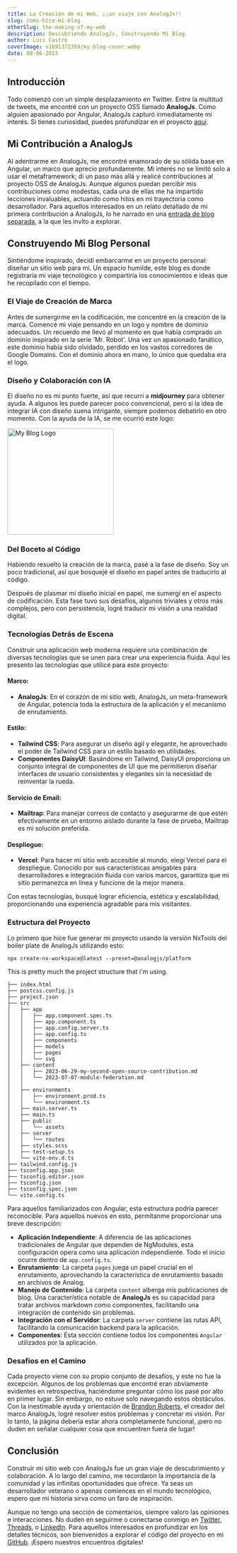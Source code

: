 ```yaml
---
title: La Creación de mi Web, ¡¡un viaje con AnalogJs!!
slug: como-hice-mi-blog
otherSlug: the-making-of-my-web
description: Descubriendo AnalogJs, Construyendo Mi Blog.
author: Luis Castro
coverImage: v1691372359/my-blog-cover.webp
date: 08-06-2023
---
```


## Introducción

Todo comenzó con un simple desplazamiento en Twitter. Entre la multitud de tweets, me encontré con un proyecto OSS llamado **AnalogJs**. Como alguien apasionado por Angular, AnalogJs capturó inmediatamente mi interés. Si tienes curiosidad, puedes profundizar en el proyecto [aquí](https://analogjs.org/).

## Mi Contribución a AnalogJs

Al adentrarme en AnalogJs, me encontré enamorado de su sólida base en Angular, un marco que aprecio profundamente. Mi interés no se limitó solo a usar el metaframework; di un paso más allá y realicé contribuciones al proyecto OSS de AnalogJs. Aunque algunos puedan percibir mis contribuciones como modestas, cada una de ellas me ha impartido lecciones invaluables, actuando como hitos en mi trayectoria como desarrollador. Para aquellos interesados en un relato detallado de mi primera contribución a AnalogJs, lo he narrado en una [entrada de blog separada](/blog), a la que les invito a explorar.

## Construyendo Mi Blog Personal

Sintiéndome inspirado, decidí embarcarme en un proyecto personal: diseñar un sitio web para mí. Un espacio humilde, este blog es donde registraría mi viaje tecnológico y compartiría los conocimientos e ideas que he recopilado con el tiempo.

### El Viaje de Creación de Marca

Antes de sumergirme en la codificación, me concentré en la creación de la marca. Comencé mi viaje pensando en un logo y nombre de dominio adecuados. Un recuerdo me llevó al momento en que había comprado un dominio inspirado en la serie 'Mr. Robot'. Una vez un apasionado fanático, este dominio había sido olvidado, perdido en los vastos corredores de Google Domains. Con el dominio ahora en mano, lo único que quedaba era el logo.

### Diseño y Colaboración con IA

El diseño no es mi punto fuerte, así que recurri a **midjourney** para obtener ayuda. A algunos les puede parecer poco convencional, pero si la idea de integrar IA con diseño suena intrigante, siempre podemos debatirlo en otro momento. Con la ayuda de la IA, se me ocurrió este logo:

<div class="flex flex-col flex-auto justify-center items-center">
  <img src="assets/logo.svg" alt="My Blog Logo" style="heigth: auto; width:15rem;">
</div>

### Del Boceto al Código

Habiendo resuelto la creación de la marca, pasé a la fase de diseño. Soy un poco tradicional, así que bosquejé el diseño en papel antes de traducirlo al código.

Después de plasmar mi diseño inicial en papel, me sumergí en el aspecto de codificación. Esta fase tuvo sus desafíos, algunos triviales y otros más complejos, pero con persistencia, logré traducir mi visión a una realidad digital.

### Tecnologías Detrás de Escena

Construir una aplicación web moderna requiere una combinación de diversas tecnologías que se unen para crear una experiencia fluida. Aquí les presento las tecnologías que utilicé para este proyecto:

#### Marco:

- **AnalogJs**: En el corazón de mi sitio web, AnalogJs, un meta-framework de Angular, potencia toda la estructura de la aplicación y el mecanismo de enrutamiento.

#### Estilo:

- **Tailwind CSS**: Para asegurar un diseño ágil y elegante, he aprovechado el poder de Tailwind CSS para un estilo basado en utilidades.
- **Componentes DaisyUI**: Basándome en Tailwind, DaisyUI proporciona un conjunto integral de componentes de UI que me permitieron diseñar interfaces de usuario consistentes y elegantes sin la necesidad de reinventar la rueda.

#### Servicio de Email:

- **Mailtrap**: Para manejar correos de contacto y asegurarme de que estén efectivamente en un entorno aislado durante la fase de prueba, Mailtrap es mi solución preferida.

#### Despliegue:

- **Vercel**: Para hacer mi sitio web accesible al mundo, elegí Vercel para el despliegue. Conocido por sus características amigables para desarrolladores e integración fluida con varios marcos, garantiza que mi sitio permanezca en línea y funcione de la mejor manera.

Con estas tecnologías, busqué lograr eficiencia, estética y escalabilidad, proporcionando una experiencia agradable para mis visitantes.

### Estructura del Proyecto

Lo primero que hice fue generar mi proyecto usando la versión NxTools del boiler plate de AnalogJs utilizando esto:

```shell
npx create-nx-workspace@latest --preset=@analogjs/platform
```

This is pretty much the project structure that i'm using.

```shell
├── index.html
├── postcss.config.js
├── project.json
├── src
│   ├── app
│   │   ├── app.component.spec.ts
│   │   ├── app.component.ts
│   │   ├── app.config.server.ts
│   │   ├── app.config.ts
│   │   ├── components
│   │   ├── models
│   │   ├── pages
│   │   └── svg
│   ├── content
│   │   ├── 2023-06-29-my-second-open-source-contribution.md
│   │   └── 2023-07-07-module-federation.md
│   │
│   ├── environments
│   │   ├── environment.prod.ts
│   │   └── environment.ts
│   ├── main.server.ts
│   ├── main.ts
│   ├── public
│   │   └── assets
│   ├── server
│   │   └── routes
│   ├── styles.scss
│   ├── test-setup.ts
│   └── vite-env.d.ts
├── tailwind.config.js
├── tsconfig.app.json
├── tsconfig.editor.json
├── tsconfig.json
├── tsconfig.spec.json
└── vite.config.ts
```

Para aquellos familiarizados con Angular, esta estructura podría parecer reconocible. Para aquellos nuevos en esto, permítanme proporcionar una breve descripción:

- **Aplicación Independiente**: A diferencia de las aplicaciones tradicionales de Angular que dependen de NgModules, esta configuración opera como una aplicación independiente. Todo el inicio ocurre dentro de `app.config.ts`.
- **Enrutamiento**: La carpeta `pages` juega un papel crucial en el enrutamiento, aprovechando la característica de enrutamiento basado en archivos de Analog.
- **Manejo de Contenido**: La carpeta `content` alberga mis publicaciones de blog. Una característica notable de **AnalogJs** es su capacidad para tratar archivos markdown como componentes, facilitando una integración de contenido sin problemas.
- **Integración con el Servidor**: La carpeta `server` contiene las rutas API, facilitando la comunicación backend para la aplicación.
- **Componentes**: Esta sección contiene todos los componentes `Angular` utilizados por la aplicación.

### Desafíos en el Camino

Cada proyecto viene con su propio conjunto de desafíos, y este no fue la excepción. Algunos de los problemas que encontré eran obviamente evidentes en retrospectiva, haciéndome preguntar cómo los pasé por alto en primer lugar. Sin embargo, no estuve solo navegando estos obstáculos. Con la inestimable ayuda y orientación de [Brandon Roberts](https://twitter.com/brandontroberts), el creador del marco AnalogJs, logré resolver estos problemas y concretar mi visión. Por lo tanto, la página debería estar ahora completamente funcional, ¡pero no duden en señalar cualquier cosa que encuentren fuera de lugar!

## Conclusión

Construir mi sitio web con AnalogJs fue un gran viaje de descubrimiento y colaboración. A lo largo del camino, me recordaron la importancia de la comunidad y las infinitas oportunidades que ofrece. Ya seas un desarrollador veterano o apenas comiences en el mundo tecnológico, espero que mi historia sirva como un faro de inspiración.

Aunque no tengo una sección de comentarios, siempre valoro las opiniones e interacciones. No duden en seguirme o conectarse conmigo en [Twitter](https://twitter.com/LuisHCCDev), [Threads](https://www.threads.net/@luishccdev), o [LinkedIn](https://www.linkedin.com/in/luis-castro-cabrera/). Para aquellos interesados en profundizar en los detalles técnicos, son bienvenidos a explorar el código del proyecto en mi [GitHub](https://github.com/luishcastroc). ¡Espero nuestros encuentros digitales!
